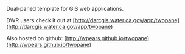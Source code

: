Dual-paned template for GIS web applications.

DWR users check it out at [http://darcgis.water.ca.gov/app/twopane](http://darcgis.water.ca.gov/app/twopane)

Also hosted on github: [http://wpears.github.io/twopane](http://wpears.github.io/twopane)